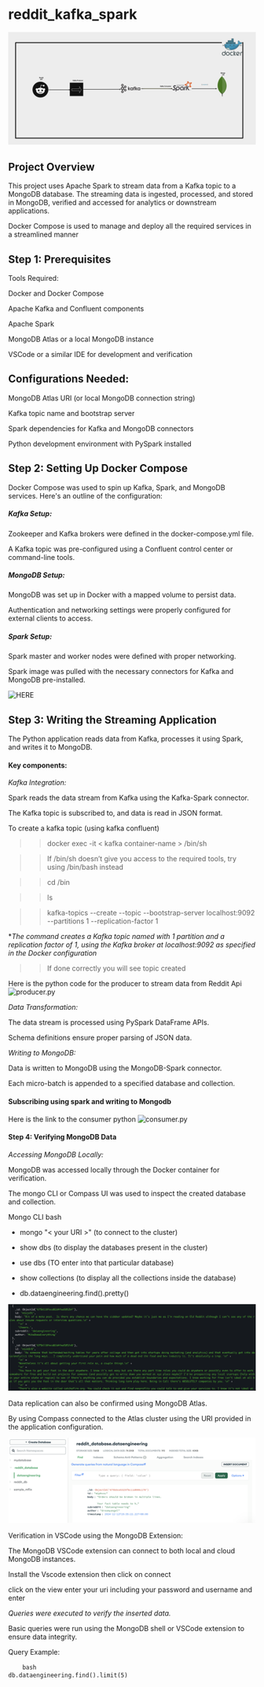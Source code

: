 # reddit_kafka_spark

![](https://github.com/Chichi126/reddit_kafka_spark/blob/715b029dac1eba80683ff188a70f4d668800966c/Screenshot%202024-12-16%20at%209.59.01%20AM.png)





## Project Overview

This project uses Apache Spark to stream data from a Kafka topic to a MongoDB database. The streaming data is ingested, processed, and stored in MongoDB, verified and 
accessed for analytics or downstream applications. 

Docker Compose is used to manage and deploy all the required services in a streamlined manner

## Step 1: Prerequisites

Tools Required:

Docker and Docker Compose

Apache Kafka and Confluent components

Apache Spark

MongoDB Atlas or a local MongoDB instance

VSCode or a similar IDE for development and verification

## Configurations Needed:

MongoDB Atlas URI (or local MongoDB connection string)

Kafka topic name and bootstrap server

Spark dependencies for Kafka and MongoDB connectors

Python development environment with PySpark installed


## Step 2: Setting Up Docker Compose

Docker Compose was used to spin up Kafka, Spark, and MongoDB services. Here's an outline of the configuration:

##### Kafka Setup:

Zookeeper and Kafka brokers were defined in the docker-compose.yml file.

A Kafka topic was pre-configured using a Confluent control center or command-line tools.



##### MongoDB Setup:

MongoDB was set up in Docker with a mapped volume to persist data.

Authentication and networking settings were properly configured for external clients to access.

##### Spark Setup:

Spark master and worker nodes were defined with proper networking.

Spark image was pulled with the necessary connectors for Kafka and MongoDB pre-installed.


![HERE](docker-compose.yml)

## Step 3: Writing the Streaming Application

The Python application reads data from Kafka, processes it using Spark, and writes it to MongoDB. 

#### Key components:

*Kafka Integration:*

Spark reads the data stream from Kafka using the Kafka-Spark connector.

The Kafka topic is subscribed to, and data is read in JSON format.

To create a kafka topic (using kafka confluent)

>> docker exec -it < kafka container-name > /bin/sh

>> If /bin/sh doesn’t give you access to the required tools, try using /bin/bash instead

>> cd /bin

>> ls 

>> kafka-topics --create --topic <topic-name> --bootstrap-server localhost:9092 --partitions 1 --replication-factor 1

**The command creates a Kafka topic named <topic-name> with 1 partition and a replication factor of 1, using the Kafka broker at localhost:9092 as specified in the Docker configuration*


>> If done correctly you will see topic created


Here is the python code for the producer to stream data from Reddit Api ![producer.py](HERE)



*Data Transformation:*

The data stream is processed using PySpark DataFrame APIs.

Schema definitions ensure proper parsing of JSON data.

*Writing to MongoDB:*

Data is written to MongoDB using the MongoDB-Spark connector.

Each micro-batch is appended to a specified database and collection.

#### Subscribing using spark and writing to Mongodb

Here is the link to the consumer python ![consumer.py](here)

#### Step 4: Verifying MongoDB Data

*Accessing MongoDB Locally:*

MongoDB was accessed locally through the Docker container for verification.

The mongo CLI or Compass UI was used to inspect the created database and collection.

Mongo CLI bash 

  * mongo "< your URI >" (to connect to the cluster)
    
  * show dbs (to display the databases present in the cluster)
    
  * use dbs  (TO enter into that particular database)
    
  * show collections (to display all the collections <tables> inside the database)
    
  * db.dataengineering.find().pretty()

![](https://github.com/Chichi126/reddit_kafka_spark/blob/f2b5d52abf6f2a41c43604b03b3583831340895e/Screenshot%202024-12-12%20at%206.06.14%20PM.png)


Data replication can also be confirmed using MongoDB Atlas.

By using Compass connected to the Atlas cluster using the URI provided in the application configuration.

![](https://github.com/Chichi126/reddit_kafka_spark/blob/f2b5d52abf6f2a41c43604b03b3583831340895e/Screenshot%202024-12-16%20at%2010.35.34%20AM.png)


Verification in VSCode using the MongoDB Extension:

The MongoDB VSCode extension can connect to both local and cloud MongoDB instances.

Install the Vscode extension then click on connect

click on the view enter your uri including your password and username and enter

*Queries were executed to verify the inserted data.*

Basic queries were run using the MongoDB shell or VSCode extension to ensure data integrity.

Query Example:

```
    bash
db.dataengineering.find().limit(5)

